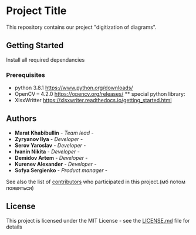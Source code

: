 # Project Title

This repository contains our project "digitization of diagrams".

## Getting Started

Install all required dependancies 

### Prerequisites

* python 3.8.1 https://www.python.org/downloads/
* OpenCV – 4.2.0 https://opencv.org/releases/
** special python library:
*	XlsxWritter https://xlsxwriter.readthedocs.io/getting_started.html

## Authors

* **Marat Khabibullin** - *Team lead* - 
* **Zyryanov Ilya** - *Developer* - 
* **Serov Yaroslav** - *Developer* - 
* **Ivanin Nikita** - *Developer* - 
* **Demidov Artem** - *Developer* - 
* **Kurenev Alexander** - *Developer* - 
* **Sofya Sergienko** - *Product manager* - 

See also the list of [contributors](https://github.com/your/project/contributors) who participated in this project.(мб потом появяться)


## License

This project is licensed under the MIT License - see the [LICENSE.md](LICENSE.md) file for details

